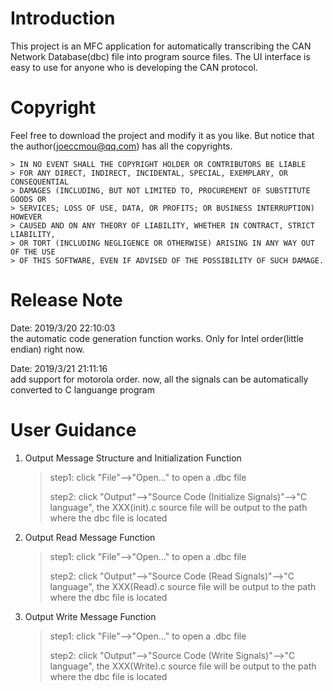 # Introduction
This project is an MFC application for automatically transcribing the CAN Network Database(dbc) file into program source files. 
The UI interface is easy to use for anyone who is developing the CAN protocol.

# Copyright
Feel free to download the project and modify it as you like. But notice that the author(joeccmou@qq.com) has all the copyrights.
	
	> IN NO EVENT SHALL THE COPYRIGHT HOLDER OR CONTRIBUTORS BE LIABLE
	> FOR ANY DIRECT, INDIRECT, INCIDENTAL, SPECIAL, EXEMPLARY, OR CONSEQUENTIAL
	> DAMAGES (INCLUDING, BUT NOT LIMITED TO, PROCUREMENT OF SUBSTITUTE GOODS OR
	> SERVICES; LOSS OF USE, DATA, OR PROFITS; OR BUSINESS INTERRUPTION) HOWEVER
	> CAUSED AND ON ANY THEORY OF LIABILITY, WHETHER IN CONTRACT, STRICT LIABILITY,
	> OR TORT (INCLUDING NEGLIGENCE OR OTHERWISE) ARISING IN ANY WAY OUT OF THE USE
	> OF THIS SOFTWARE, EVEN IF ADVISED OF THE POSSIBILITY OF SUCH DAMAGE.

# Release Note
Date: 2019/3/20 22:10:03   
the automatic code generation function works. Only for Intel order(little endian) right now.

Date: 2019/3/21 21:11:16   
add support for motorola order. now, all the signals can be automatically converted to C languange program
	
# User Guidance
1. Output Message Structure and Initialization Function
	> step1: click "File"-->"Open..." to open a .dbc file
	>  
	> step2: click "Output"-->"Source Code (Initialize Signals)"-->"C language", the XXX(init).c source file will be output to the path where the dbc file is located
	
2. Output Read Message Function
	> step1: click "File"-->"Open..." to open a .dbc file
	>  
	> step2: click "Output"-->"Source Code (Read Signals)"-->"C language", the XXX(Read).c source file will be output to the path where the dbc file is located	
	
3. Output Write Message Function
	> step1: click "File"-->"Open..." to open a .dbc file
	>  
	> step2: click "Output"-->"Source Code (Write Signals)"-->"C language", the XXX(Write).c source file will be output to the path where the dbc file is located	
	
